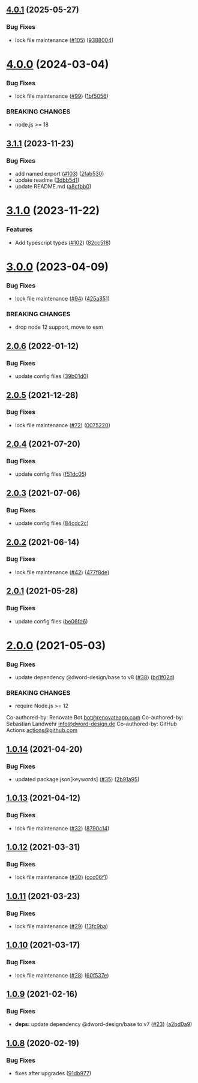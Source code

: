 ## [4.0.1](https://github.com/dword-design/package-name-regex/compare/v4.0.0...v4.0.1) (2025-05-27)


### Bug Fixes

* lock file maintenance ([#105](https://github.com/dword-design/package-name-regex/issues/105)) ([9388004](https://github.com/dword-design/package-name-regex/commit/9388004713a0442764885aff21f1e1a8ceeb8f3f))

# [4.0.0](https://github.com/dword-design/package-name-regex/compare/v3.1.1...v4.0.0) (2024-03-04)


### Bug Fixes

* lock file maintenance ([#99](https://github.com/dword-design/package-name-regex/issues/99)) ([1bf5056](https://github.com/dword-design/package-name-regex/commit/1bf5056a5f3e2eefb3532ec07363bc15128538cb))


### BREAKING CHANGES

* node.js >= 18

## [3.1.1](https://github.com/dword-design/package-name-regex/compare/v3.1.0...v3.1.1) (2023-11-23)


### Bug Fixes

* add named export ([#103](https://github.com/dword-design/package-name-regex/issues/103)) ([2fab530](https://github.com/dword-design/package-name-regex/commit/2fab5302037c457a872a9abe936c5c33c1eb266d))
* update readme ([3dbb5d1](https://github.com/dword-design/package-name-regex/commit/3dbb5d14b2fb55b4c0d31718e83b07827c5c5456))
* update README.md ([a8cfbb0](https://github.com/dword-design/package-name-regex/commit/a8cfbb058e9f7bb8d80207481fbaf02b2bd1ccc6))

# [3.1.0](https://github.com/dword-design/package-name-regex/compare/v3.0.0...v3.1.0) (2023-11-22)


### Features

* Add typescript types ([#102](https://github.com/dword-design/package-name-regex/issues/102)) ([82cc518](https://github.com/dword-design/package-name-regex/commit/82cc5180dab934c13d156c5b64260d38b6309b10))

# [3.0.0](https://github.com/dword-design/package-name-regex/compare/v2.0.6...v3.0.0) (2023-04-09)


### Bug Fixes

* lock file maintenance ([#94](https://github.com/dword-design/package-name-regex/issues/94)) ([425a351](https://github.com/dword-design/package-name-regex/commit/425a351fbdfbb414a3530ff4c3ef14f3220557bc))


### BREAKING CHANGES

* drop node 12 support, move to esm

## [2.0.6](https://github.com/dword-design/package-name-regex/compare/v2.0.5...v2.0.6) (2022-01-12)


### Bug Fixes

* update config files ([39b01d0](https://github.com/dword-design/package-name-regex/commit/39b01d01aa207ba7a9f9e41bfe40049da036d7b7))

## [2.0.5](https://github.com/dword-design/package-name-regex/compare/v2.0.4...v2.0.5) (2021-12-28)


### Bug Fixes

* lock file maintenance ([#72](https://github.com/dword-design/package-name-regex/issues/72)) ([0075220](https://github.com/dword-design/package-name-regex/commit/00752205cd9df0c4714b9f2577eaf98a55ada68d))

## [2.0.4](https://github.com/dword-design/package-name-regex/compare/v2.0.3...v2.0.4) (2021-07-20)


### Bug Fixes

* update config files ([f51dc05](https://github.com/dword-design/package-name-regex/commit/f51dc05f4ebb7d8c6ccee726f280371f6ed27fff))

## [2.0.3](https://github.com/dword-design/package-name-regex/compare/v2.0.2...v2.0.3) (2021-07-06)


### Bug Fixes

* update config files ([84cdc2c](https://github.com/dword-design/package-name-regex/commit/84cdc2c177146bf1b843a05e403b621e9aa8bbd2))

## [2.0.2](https://github.com/dword-design/package-name-regex/compare/v2.0.1...v2.0.2) (2021-06-14)


### Bug Fixes

* lock file maintenance ([#42](https://github.com/dword-design/package-name-regex/issues/42)) ([477f8de](https://github.com/dword-design/package-name-regex/commit/477f8ded1cf6189cafc8d79d7ddddc8332ac88ee))

## [2.0.1](https://github.com/dword-design/package-name-regex/compare/v2.0.0...v2.0.1) (2021-05-28)


### Bug Fixes

* update config files ([be06fd6](https://github.com/dword-design/package-name-regex/commit/be06fd64396cae7e7e224a598385798812b24f31))

# [2.0.0](https://github.com/dword-design/package-name-regex/compare/v1.0.14...v2.0.0) (2021-05-03)


### Bug Fixes

* update dependency @dword-design/base to v8 ([#38](https://github.com/dword-design/package-name-regex/issues/38)) ([bd1f02d](https://github.com/dword-design/package-name-regex/commit/bd1f02d043fa745fb83665d0d53680aec91bf407))


### BREAKING CHANGES

* require Node.js >= 12

Co-authored-by: Renovate Bot <bot@renovateapp.com>
Co-authored-by: Sebastian Landwehr <info@dword-design.de>
Co-authored-by: GitHub Actions <actions@github.com>

## [1.0.14](https://github.com/dword-design/package-name-regex/compare/v1.0.13...v1.0.14) (2021-04-20)


### Bug Fixes

* updated package.json[keywords] ([#35](https://github.com/dword-design/package-name-regex/issues/35)) ([2b91a95](https://github.com/dword-design/package-name-regex/commit/2b91a95fb94c8f057abdc0c24614004c6d9882be))

## [1.0.13](https://github.com/dword-design/package-name-regex/compare/v1.0.12...v1.0.13) (2021-04-12)


### Bug Fixes

* lock file maintenance ([#32](https://github.com/dword-design/package-name-regex/issues/32)) ([8790c14](https://github.com/dword-design/package-name-regex/commit/8790c14c2270ad58374d946a091c9763daf1fd0b))

## [1.0.12](https://github.com/dword-design/package-name-regex/compare/v1.0.11...v1.0.12) (2021-03-31)


### Bug Fixes

* lock file maintenance ([#30](https://github.com/dword-design/package-name-regex/issues/30)) ([ccc06f1](https://github.com/dword-design/package-name-regex/commit/ccc06f1d418e423f2f00776059c691d3d494dd36))

## [1.0.11](https://github.com/dword-design/package-name-regex/compare/v1.0.10...v1.0.11) (2021-03-23)


### Bug Fixes

* lock file maintenance ([#29](https://github.com/dword-design/package-name-regex/issues/29)) ([13fc9ba](https://github.com/dword-design/package-name-regex/commit/13fc9ba0c9e568b94d5085c680f0bf4ef5d37327))

## [1.0.10](https://github.com/dword-design/package-name-regex/compare/v1.0.9...v1.0.10) (2021-03-17)


### Bug Fixes

* lock file maintenance ([#28](https://github.com/dword-design/package-name-regex/issues/28)) ([60f537e](https://github.com/dword-design/package-name-regex/commit/60f537eba06f8092b726285e62faf11069623ddf))

## [1.0.9](https://github.com/dword-design/package-name-regex/compare/v1.0.8...v1.0.9) (2021-02-16)


### Bug Fixes

* **deps:** update dependency @dword-design/base to v7 ([#23](https://github.com/dword-design/package-name-regex/issues/23)) ([a2bd0a9](https://github.com/dword-design/package-name-regex/commit/a2bd0a9a451a309d1f73087b8eb43c1cbe6cb601))

## [1.0.8](https://github.com/dword-design/package-name-regex/compare/v1.0.7...v1.0.8) (2020-02-19)


### Bug Fixes

* fixes after upgrades ([91db977](https://github.com/dword-design/package-name-regex/commit/91db977300ccc0c5a77617892209145b1e4b7e54))
